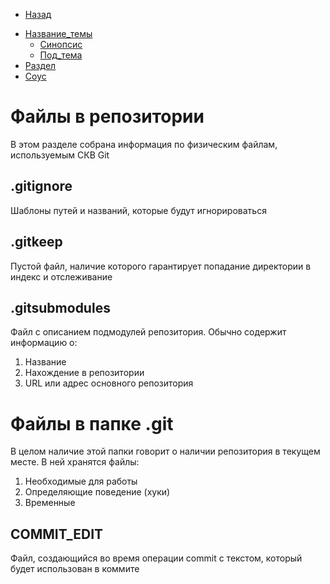 * [Назад](./Readme.md)

- [Название\_темы](#название_темы)
  - [Синопсис](#синопсис)
  - [Под\_тема](#под_тема)
- [Раздел](#раздел)
- [Соус](#соус)

# Файлы в репозитории

В этом разделе собрана информация по физическим файлам, используемым СКВ Git
## .gitignore

Шаблоны путей и названий, которые будут игнорироваться

## .gitkeep

Пустой файл, наличие которого гарантирует попадание директории в индекс и отслеживание

## .gitsubmodules

Файл с описанием подмодулей репозитория. Обычно содержит информацию о: 

1. Название
2. Нахождение в репозитории
3. URL или адрес основного репозитория

# Файлы в папке .git

В целом наличие этой папки говорит о наличии репозитория в текущем месте. В ней хранятся файлы:

1. Необходимые для работы
2. Определяющие поведение (хуки)
3. Временные

## COMMIT_EDIT

Файл, создающийся во время операции commit с текстом, который будет использован в коммите


